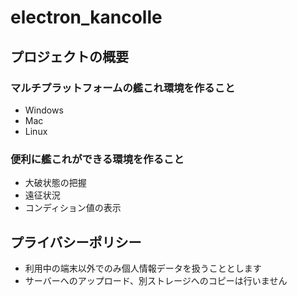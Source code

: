 # electron_kancolle

## プロジェクトの概要

### マルチプラットフォームの艦これ環境を作ること
* Windows
* Mac
* Linux

### 便利に艦これができる環境を作ること

* 大破状態の把握
* 遠征状況
* コンディション値の表示

## プライバシーポリシー

* 利用中の端末以外でのみ個人情報データを扱うこととします  
* サーバーへのアップロード、別ストレージへのコピーは行いません





